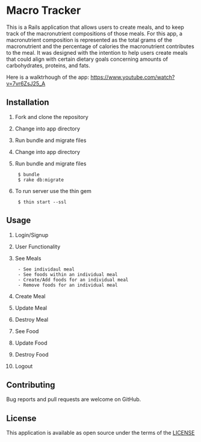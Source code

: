 # Macro Tracker

This is a Rails application that allows users to create meals, and to keep track of the macronutrient compositions of those meals. For this app, a macronutrient composition is represented as the total grams of the macronutrient and the percentage of calories the macronutrient contributes to the meal. It was designed with the intention to help users create meals that could align with certain dietary goals concerning amounts of carbohydrates, proteins, and fats.

Here is a walktrhough of the app: https://www.youtube.com/watch?v=7vr6ZsJ25_A


## Installation

1. Fork and clone the repository

2. Change into app directory

3. Run bundle and migrate files

2. Change into app directory

3. Run bundle and migrate files

        $ bundle
        $ rake db:migrate

4. To run server use the thin gem

        $ thin start --ssl


## Usage

1. Login/Signup
2. User Functionality
3. See Meals

        - See individaul meal
        - See foods within an individual meal
        - Create/Add foods for an individual meal
        - Remove foods for an individual meal

3. Create Meal
4. Update Meal
5. Destroy Meal
6. See Food
6. Update Food
7. Destroy Food
8. Logout


## Contributing

Bug reports and pull requests are welcome on GitHub.


## License

This application is available as open source under the terms of the
        <a href="LICENSE.md">LICENSE</a>
